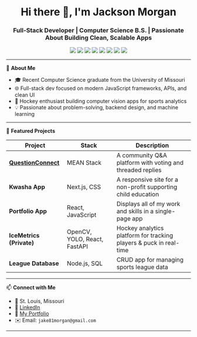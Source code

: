 <h1 align="center">Hi there 👋, I'm Jackson Morgan</h1>
<h3 align="center">Full-Stack Developer | Computer Science B.S. | Passionate About Building Clean, Scalable Apps</h3>

<p align="center">
  <img src="https://img.shields.io/badge/JavaScript-F7DF1E?logo=javascript&logoColor=black" />
  <img src="https://img.shields.io/badge/TypeScript-007ACC?logo=typescript&logoColor=white" />
  <img src="https://img.shields.io/badge/React-20232A?logo=react&logoColor=61DAFB" />
  <img src="https://img.shields.io/badge/Node.js-339933?logo=nodedotjs&logoColor=white" />
  <img src="https://img.shields.io/badge/MongoDB-47A248?logo=mongodb&logoColor=white" />
  <img src="https://img.shields.io/badge/PostgreSQL-4169E1?logo=postgresql&logoColor=white" />
  <img src="https://img.shields.io/badge/FastAPI-009688?logo=fastapi&logoColor=white" />
  <img src="https://img.shields.io/badge/Python-3776AB?logo=python&logoColor=white" />
</p>

---

🧠 **About Me**
- 🎓 Recent Computer Science graduate from the University of Missouri
- 🌐 Full-stack dev focused on modern JavaScript frameworks, APIs, and clean UI
- 🏒 Hockey enthusiast building computer vision apps for sports analytics
- 💡 Passionate about problem-solving, backend design, and machine learning

---

🚀 **Featured Projects**

| Project | Stack | Description |
|--------|-------|-------------|
| **[QuestionConnect](https://github.com/jake81morgan/QuestionConnect)** | MEAN Stack | A community Q&A platform with voting and threaded replies |
| **Kwasha App** | Next.js, CSS | A responsive site for a non-profit supporting child education |
| **Portfolio App** | React, JavaScript | Displays all of my work and skills in a single-page app |
| **IceMetrics (Private)** | OpenCV, YOLO, React, FastAPI | Hockey analytics platform for tracking players & puck in real-time |
| **League Database** | Node.js, SQL | CRUD app for managing sports league data |

---

📫 **Connect with Me**
- 📍 St. Louis, Missouri
- 💼 [LinkedIn](https://linkedin.com/in/jake81morgan)
- 🧠 [My Portfolio](https://github.com/jake81morgan/portfolio-app)
- ✉️ Email: `jake81morgan@gmail.com`

---
